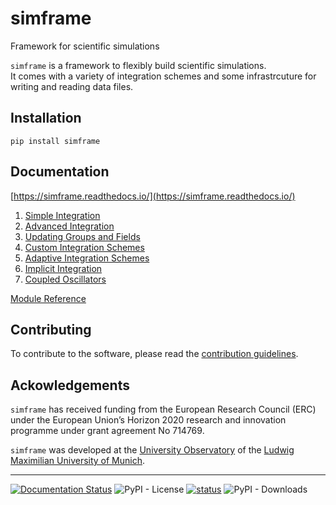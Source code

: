 # simframe

Framework for scientific simulations

`simframe` is a framework to flexibly build scientific simulations.  
It comes with a variety of integration schemes and some infrastrcuture for writing and reading data files.

## Installation

`pip install simframe`

## Documentation

[https://simframe.readthedocs.io/](https://simframe.readthedocs.io/)

1. [Simple Integration](https://simframe.readthedocs.io/en/latest/1_simple_integration.html)
2. [Advanced Integration](https://simframe.readthedocs.io/en/latest/2_advanced_integration.html)
3. [Updating Groups and Fields](https://simframe.readthedocs.io/en/latest/3_updating.html)
4. [Custom Integration Schemes](https://simframe.readthedocs.io/en/latest/4_custom_schemes.html)
5. [Adaptive Integration Schemes](https://simframe.readthedocs.io/en/latest/5_adaptive_schemes.html)
6. [Implicit Integration](https://simframe.readthedocs.io/en/latest/6_implicit_integration.html)
7. [Coupled Oscillators](https://simframe.readthedocs.io/en/latest/7_coupled_oscillators.html)

[Module Reference](https://simframe.readthedocs.io/en/latest/api.html)

## Contributing

To contribute to the software, please read the [contribution guidelines](https://github.com/stammler/simframe/blob/master/.github/CONTRIBUTING.md).

## Ackowledgements

`simframe` has received funding from the European Research Council (ERC) under the European Union’s Horizon 2020 research and innovation programme under grant agreement No 714769.

`simframe` was developed at the [University Observatory](https://www.usm.uni-muenchen.de/index_en.php) of the [Ludwig Maximilian University of Munich](https://www.en.uni-muenchen.de/index.html).


---

[![Documentation Status](https://readthedocs.org/projects/simframe/badge/?version=latest)](https://simframe.readthedocs.io/en/latest/?badge=latest) ![PyPI - License](https://img.shields.io/pypi/l/simframe) [![status](https://joss.theoj.org/papers/0ef61e034c57445e846b2ec383c920a6/status.svg)](https://joss.theoj.org/papers/0ef61e034c57445e846b2ec383c920a6) ![PyPI - Downloads](https://img.shields.io/pypi/dm/simframe)
